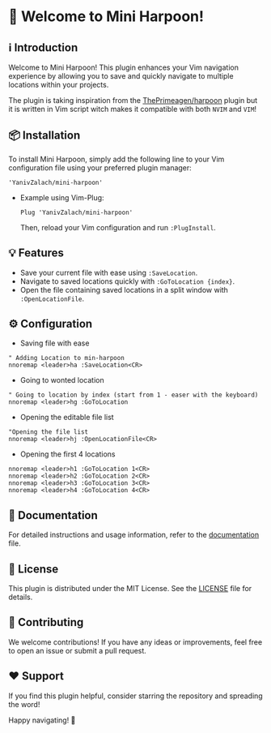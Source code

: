# 🎣 Welcome to Mini Harpoon!

## ℹ️ Introduction
Welcome to Mini Harpoon! This plugin enhances your Vim navigation experience by allowing you to save and quickly navigate to multiple locations within your projects.

The plugin is taking inspiration from the [ThePrimeagen/harpoon](https://github.com/ThePrimeagen/harpoon) plugin but it is written in Vim script witch makes it compatible with both `NVIM` and `VIM`!

## 📦 Installation
To install Mini Harpoon, simply add the following line to your Vim configuration file using your preferred plugin manager:

```
'YanivZalach/mini-harpoon'
```

- Example using Vim-Plug:

    ```vim
    Plug 'YanivZalach/mini-harpoon'
    ```

    Then, reload your Vim configuration and run `:PlugInstall`.

## 💡 Features
- Save your current file with ease using `:SaveLocation`.
- Navigate to saved locations quickly with `:GoToLocation {index}`.
- Open the file containing saved locations in a split window with `:OpenLocationFile`.

## ⚙️ Configuration

- Saving file with ease

```vim
" Adding Location to min-harpoon
nnoremap <leader>ha :SaveLocation<CR>
```

- Going to wonted location
```vim
" Going to location by index (start from 1 - easer with the keyboard)
nnoremap <leader>hg :GoToLocation
```

- Opening the editable file list
```vim
"Opening the file list
nnoremap <leader>hj :OpenLocationFile<CR>
```

- Opening the first 4 locations
```vim
nnoremap <leader>h1 :GoToLocation 1<CR>
nnoremap <leader>h2 :GoToLocation 2<CR>
nnoremap <leader>h3 :GoToLocation 3<CR>
nnoremap <leader>h4 :GoToLocation 4<CR>
```

## 📄 Documentation
For detailed instructions and usage information, refer to the [documentation](./doc/mini_harpoon.txt) file.

## 📝 License
This plugin is distributed under the MIT License. See the [LICENSE](./LICENSE) file for details.

## 🚧 Contributing
We welcome contributions! If you have any ideas or improvements, feel free to open an issue or submit a pull request.

## ❤️ Support
If you find this plugin helpful, consider starring the repository and spreading the word!

Happy navigating! 🌟
